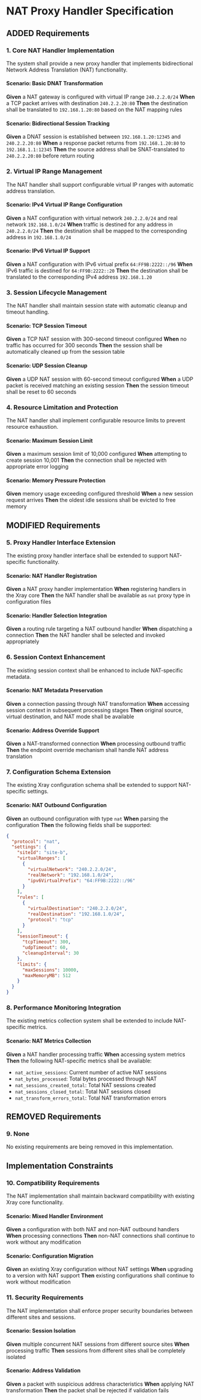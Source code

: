 # NAT Proxy Handler Specification

## ADDED Requirements

### 1. Core NAT Handler Implementation

The system shall provide a new proxy handler that implements bidirectional
Network Address Translation (NAT) functionality.

#### Scenario: Basic DNAT Transformation

**Given** a NAT gateway is configured with virtual IP range `240.2.2.0/24`
**When** a TCP packet arrives with destination `240.2.2.20:80` **Then** the
destination shall be translated to `192.168.1.20:80` based on the NAT mapping
rules

#### Scenario: Bidirectional Session Tracking

**Given** a DNAT session is established between `192.168.1.20:12345` and
`240.2.2.20:80` **When** a response packet returns from `192.168.1.20:80` to
`192.168.1.1:12345` **Then** the source address shall be SNAT-translated to
`240.2.2.20:80` before return routing

### 2. Virtual IP Range Management

The NAT handler shall support configurable virtual IP ranges with automatic
address translation.

#### Scenario: IPv4 Virtual IP Range Configuration

**Given** a NAT configuration with virtual network `240.2.2.0/24` and real
network `192.168.1.0/24` **When** traffic is destined for any address in
`240.2.2.0/24` **Then** the destination shall be mapped to the corresponding
address in `192.168.1.0/24`

#### Scenario: IPv6 Virtual IP Support

**Given** a NAT configuration with IPv6 virtual prefix `64:FF9B:2222::/96`
**When** IPv6 traffic is destined for `64:FF9B:2222::20` **Then** the
destination shall be translated to the corresponding IPv4 address `192.168.1.20`

### 3. Session Lifecycle Management

The NAT handler shall maintain session state with automatic cleanup and timeout
handling.

#### Scenario: TCP Session Timeout

**Given** a TCP NAT session with 300-second timeout configured **When** no
traffic has occurred for 300 seconds **Then** the session shall be automatically
cleaned up from the session table

#### Scenario: UDP Session Cleanup

**Given** a UDP NAT session with 60-second timeout configured **When** a UDP
packet is received matching an existing session **Then** the session timeout
shall be reset to 60 seconds

### 4. Resource Limitation and Protection

The NAT handler shall implement configurable resource limits to prevent resource
exhaustion.

#### Scenario: Maximum Session Limit

**Given** a maximum session limit of 10,000 configured **When** attempting to
create session 10,001 **Then** the connection shall be rejected with appropriate
error logging

#### Scenario: Memory Pressure Protection

**Given** memory usage exceeding configured threshold **When** a new session
request arrives **Then** the oldest idle sessions shall be evicted to free
memory

## MODIFIED Requirements

### 5. Proxy Handler Interface Extension

The existing proxy handler interface shall be extended to support NAT-specific
functionality.

#### Scenario: NAT Handler Registration

**Given** a NAT proxy handler implementation **When** registering handlers in
the Xray core **Then** the NAT handler shall be available as `nat` proxy type in
configuration files

#### Scenario: Handler Selection Integration

**Given** a routing rule targeting a NAT outbound handler **When** dispatching a
connection **Then** the NAT handler shall be selected and invoked appropriately

### 6. Session Context Enhancement

The existing session context shall be enhanced to include NAT-specific metadata.

#### Scenario: NAT Metadata Preservation

**Given** a connection passing through NAT transformation **When** accessing
session context in subsequent processing stages **Then** original source,
virtual destination, and NAT mode shall be available

#### Scenario: Address Override Support

**Given** a NAT-transformed connection **When** processing outbound traffic
**Then** the endpoint override mechanism shall handle NAT address translation

### 7. Configuration Schema Extension

The existing Xray configuration schema shall be extended to support NAT-specific
settings.

#### Scenario: NAT Outbound Configuration

**Given** an outbound configuration with type `nat` **When** parsing the
configuration **Then** the following fields shall be supported:

```json
{
  "protocol": "nat",
  "settings": {
    "siteId": "site-b",
    "virtualRanges": [
      {
        "virtualNetwork": "240.2.2.0/24",
        "realNetwork": "192.168.1.0/24",
        "ipv6VirtualPrefix": "64:FF9B:2222::/96"
      }
    ],
    "rules": [
      {
        "virtualDestination": "240.2.2.0/24",
        "realDestination": "192.168.1.0/24",
        "protocol": "tcp"
      }
    ],
    "sessionTimeout": {
      "tcpTimeout": 300,
      "udpTimeout": 60,
      "cleanupInterval": 30
    },
    "limits": {
      "maxSessions": 10000,
      "maxMemoryMB": 512
    }
  }
}
```

### 8. Performance Monitoring Integration

The existing metrics collection system shall be extended to include NAT-specific
metrics.

#### Scenario: NAT Metrics Collection

**Given** a NAT handler processing traffic **When** accessing system metrics
**Then** the following NAT-specific metrics shall be available:

- `nat_active_sessions`: Current number of active NAT sessions
- `nat_bytes_processed`: Total bytes processed through NAT
- `nat_sessions_created_total`: Total NAT sessions created
- `nat_sessions_closed_total`: Total NAT sessions closed
- `nat_transform_errors_total`: Total NAT transformation errors

## REMOVED Requirements

### 9. None

No existing requirements are being removed in this implementation.

## Implementation Constraints

### 10. Compatibility Requirements

The NAT implementation shall maintain backward compatibility with existing Xray
core functionality.

#### Scenario: Mixed Handler Environment

**Given** a configuration with both NAT and non-NAT outbound handlers **When**
processing connections **Then** non-NAT connections shall continue to work
without any modification

#### Scenario: Configuration Migration

**Given** an existing Xray configuration without NAT settings **When** upgrading
to a version with NAT support **Then** existing configurations shall continue to
work without modification

### 11. Security Requirements

The NAT implementation shall enforce proper security boundaries between
different sites and sessions.

#### Scenario: Session Isolation

**Given** multiple concurrent NAT sessions from different source sites **When**
processing traffic **Then** sessions from different sites shall be completely
isolated

#### Scenario: Address Validation

**Given** a packet with suspicious address characteristics **When** applying NAT
transformation **Then** the packet shall be rejected if validation fails
